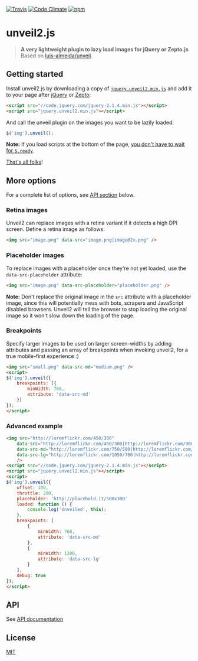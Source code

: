 [![Travis](https://img.shields.io/travis/nabble/unveil2.svg)](https://travis-ci.org/nabble/unveil2)
[![Code Climate](https://img.shields.io/codeclimate/github/nabble/unveil2.svg)](https://codeclimate.com/github/nabble/unveil2)
[![npm](https://img.shields.io/npm/v/unveil2.svg)](https://www.npmjs.com/package/unveil2)

# unveil2.js

> __A very lightweight plugin to lazy load images for jQuery or Zepto.js__  
> Based on [luis-almeida/unveil](https://github.com/luis-almeida/unveil).

## Getting started

Install unveil2.js by downloading a copy of [`jquery.unveil2.min.js`](https://raw.githubusercontent.com/nabble/unveil2/develop/dist/jquery.unveil2.min.js) and add it to your page after [jQuery](http://jquery.com) or [Zepto](http://zeptojs.com):

```html
<script src="//code.jquery.com/jquery-2.1.4.min.js"></script>
<script src="jquery.unveil2.min.js"></script>
```

And call the unveil plugin on the images you want to be lazily loaded:

```js
$('img').unveil();
```

__Note:__ If you load scripts at the bottom of the page, [you don't have to wait for `$.ready`](http://stackoverflow.com/a/9558601/938297).

[That's all folks](https://www.youtube.com/watch?v=gBzJGckMYO4)!

## More options

For a complete list of options, see [API section](#api) below.

### Retina images

Unveil2 can replace images with a retina variant if it detects a high DPI screen. Define a retina image as follows:

```html
<img src="image.png" data-src="image.png|image@2x.png" />
```

### Placeholder images

To replace images with a placeholder once they're not yet loaded, use the `data-src-placeholder` attribute:

```html
<img src="image.png" data-src-placeholder="placeholder.png" />
```

__Note:__ Don't replace the original image in the `src` attribute with a placeholder image, since this will potentially mess with bots, scrapers and JavaScript disabled browsers. Unveil2 will tell the browser to stop loading the original image so it won't slow down the loading of the page.

### Breakpoints

Specify larger images to be used on larger screen-widths by adding attributes and passing an array of breakpoints when invoking unveil2, for a true mobile-first experience :)

```html
<img src="small.png" data-src-md="medium.png" />
<script>
$('img').unveil({
    breakpoints: [{
        minWidth: 768,
        attribute: 'data-src-md'
    }]
});
</script>
```

### Advanced example

```html
<img src="http://loremflickr.com/450/300"
    data-src="http://loremflickr.com/450/300|http://loremflickr.com/900/600"
    data-src-md="http://loremflickr.com/750/500|http://loremflickr.com/1500/1000"
    data-src-lg="http://loremflickr.com/1050/700|http://loremflickr.com/2100/1400"
    />
<script src="//code.jquery.com/jquery-2.1.4.min.js"></script>
<script src="jquery.unveil2.min.js"></script>
<script>
$('img').unveil({
    offset: 100,
    throttle: 200,
    placeholder: 'http://placehold.it/500x300'
    loaded: function () {
        console.log('Unveiled', this);
    },
    breakpoints: [
        {
            minWidth: 768,
            attribute: 'data-src-md'
        },
        {
            minWidth: 1200,
            attribute: 'data-src-lg'
        }
    ],
    debug: true
});
</script>
```

## API

See [API documentation](http://nabble.github.io/unveil2/docs/api.html)

## License

[MIT](http://opensource.org/licenses/MIT)